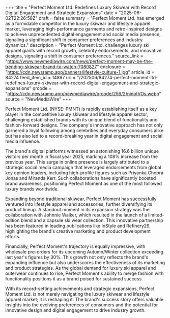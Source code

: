 +++
title = "Perfect Moment Ltd. Redefines Luxury Skiwear with Record Digital Engagement and Strategic Expansions"
date = "2025-06-02T22:26:58Z"
draft = false
summary = "Perfect Moment Ltd. has emerged as a formidable competitor in the luxury skiwear and lifestyle apparel market, leveraging high-performance garments and retro-inspired designs to achieve unprecedented digital engagement and social media presence, signaling a significant shift in consumer preferences and industry dynamics."
description = "Perfect Moment Ltd. challenges luxury ski apparel giants with record growth, celebrity endorsements, and innovative designs, signaling a shift in consumer preferences."
source_link = "https://www.newmediawire.com/news/perfect-moment-may-be-the-trending-skiwear-brand-to-watch-7080827"
enclosure = "https://cdn.newsramp.app/banners/lifestyle-culture-1.jpg"
article_id = 84274
feed_item_id = 14897
url = "/202506/84274-perfect-moment-ltd-redefines-luxury-skiwear-with-record-digital-engagement-and-strategic-expansions"
qrcode = "https://cdn.newsramp.app/newmediawire/qrcode/256/2/ninotVOs.webp"
source = "NewMediaWire"
+++

<p>Perfect Moment Ltd. (NYSE: PMNT) is rapidly establishing itself as a key player in the competitive luxury skiwear and lifestyle apparel sector, challenging established brands with its unique blend of functionality and fashion-forward designs. The company's innovative approach has not only garnered a loyal following among celebrities and everyday consumers alike but has also led to a record-breaking year in digital engagement and social media influence.</p><p>The brand's digital platforms witnessed an astonishing 16.6 billion unique visitors per month in fiscal year 2025, marking a 108% increase from the previous year. This surge in online presence is largely attributed to a strategic social media campaign that leveraged endorsements from global key opinion leaders, including high-profile figures such as Priyanka Chopra Jonas and Miranda Kerr. Such collaborations have significantly boosted brand awareness, positioning Perfect Moment as one of the most followed luxury brands worldwide.</p><p>Expanding beyond traditional skiwear, Perfect Moment has successfully ventured into lifestyle apparel and accessories, further diversifying its product lineup. A standout moment in its expansion strategy was the collaboration with Johnnie Walker, which resulted in the launch of a limited-edition blend and a capsule ski wear collection. This innovative partnership has been featured in leading publications like InStyle and Refinery29, highlighting the brand's creative marketing and product development efforts.</p><p>Financially, Perfect Moment's trajectory is equally impressive, with wholesale pre-orders for its upcoming Autumn/Winter collection exceeding last year's figures by 30%. This growth not only reflects the brand's expanding influence but also underscores the effectiveness of its marketing and product strategies. As the global demand for luxury ski apparel and outerwear continues to rise, Perfect Moment's ability to merge fashion with functionality positions it as a brand poised for sustained success.</p><p>With its record-setting achievements and strategic expansions, Perfect Moment Ltd. is not merely navigating the luxury skiwear and lifestyle apparel market; it is reshaping it. The brand's success story offers valuable insights into the evolving preferences of consumers and the potential for innovative design and digital engagement to drive industry growth.</p>